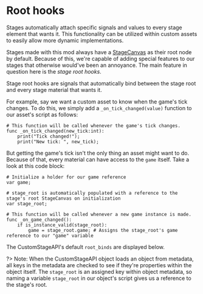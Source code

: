 # Root hooks

Stages automatically attach specific signals and values to every stage element that wants it. This functionality can be utilized within custom assets to easily allow more dynamic implementations.

[](notice.md ':include')

Stages made with this mod always have a [StageCanvas](API/StageCanvas) as their root node by default. 
Because of this, we're capable of adding special features to our stages that otherwise would've been an annoyance.
The main feature in question here is the *stage root hooks*.

Stage root hooks are signals that automatically bind between the stage root and every stage material that wants it.

For example, say we want a custom asset to know when the game's tick changes. To do this, we simply add a `_on_tick_changed(value)` function to our asset's script as follows:

```gdscript
# This function will be called whenever the game's tick changes.
func _on_tick_changed(new_tick:int):
	print("Tick changed!");
	print("New tick: ", new_tick);
```

But getting the game's tick isn't the only thing an asset might want to do. Because of that, every material can have access to the `game` itself. Take a look at this code block:

```gdscript
# Initialize a holder for our game reference
var game; 

# stage_root is automatically populated with a reference to the stage's root StageCanvas on initialization
var stage_root; 

# This function will be called whenever a new game instance is made.
func _on_game_changed():
	if is_instance_valid(stage_root):
		game = stage_root.game; # Assigns the stage_root's game reference to our "game" variable
```

The CustomStageAPI's default `root_binds` are displayed below.

[](./API/CSL/root_binds.md ":include")

?> Note: When the CustomStageAPI object loads an object from metadata, all keys in the metadata are checked to see if they're properties within the object itself.
The `stage_root` is an assigned key within object metadata, so naming a variable `stage_root` in our object's script gives us a reference to the stage's root.